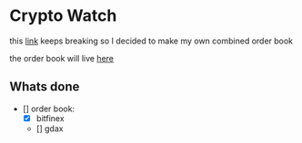# Crypto Watch

this [link](https://data.bitcoinity.org/markets/books/USD) keeps breaking so I decided to make my own combined order book

the order book will live [here](https://afternoon-savannah-11245.herokuapp.com/)

## Whats done

- [] order book:
  - [x] bitfinex
  - [] gdax
